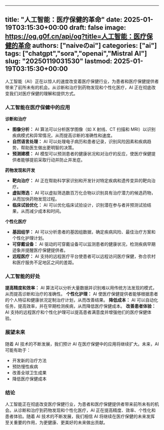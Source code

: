 
---
title: "人工智能：医疗保健的革命"
date: 2025-01-19T03:15:30+00:00
draft: false
image: https://og.g0f.cn/api/og?title=人工智能：医疗保健的革命
authors: ["naiveのai"]
categories: ["ai"]
tags: ["chatgpt","sora","openai","Mistral AI"]
slug: "20250119031530"
lastmod: 2025-01-19T03:15:30+00:00
---
人工智能（AI）正在以惊人的速度改变着医疗保健行业，为患者和医疗保健提供者带来了前所未有的机会。从诊断和治疗到药物发现和个性化医疗，AI 正在彻底改变我们对医疗保健的理解和提供方式。

### 人工智能在医疗保健中的应用

**诊断和治疗**

* **图像分析：** AI 算法可以分析医学图像（如 X 射线、CT 扫描和 MRI）以识别疾病模式和异常情况，从而提高诊断的准确性和速度。
* **自然语言处理：** AI 可以处理电子病历和患者记录，识别风险因素和疾病趋势，帮助医生做出更明智的决策。
* **预测建模：** AI 模型可以预测患者的健康状况和对治疗的反应，使医疗保健提供者能够提前采取行动并防止并发症。

**药物发现和开发**

* **靶向治疗：** AI 正在帮助科学家识别和开发针对特定疾病和遗传变异的靶向治疗。
* **虚拟筛选：** AI 可以虚拟筛选数百万化合物以识别具有治疗潜力的候选药物，从而加快药物发现过程。
* **临床试验优化：** AI 可以优化临床试验设计，识别潜在参与者并预测试验结果，从而减少成本和时间。

**个性化医疗**

* **基因组学：** AI 可以分析患者的基因组数据，确定疾病风险、最佳治疗方案和个性化护理计划。
* **可穿戴设备：** AI 驱动的可穿戴设备可以监测患者的健康状况，检测疾病早期迹象并提醒医疗保健提供者。
* **远程医疗：** AI 支持的远程医疗平台使患者可以远程访问医疗保健，弥合农村和医疗服务不足地区之间的差距。

### 人工智能的好处

**提高精度和效率：** AI 算法可以分析大量数据并识别难以用传统方法发现的模式，从而提高诊断和治疗的准确性。
**个性化护理：** AI 使医疗保健提供者能够根据患者的个人特征和健康状况定制治疗计划，从而改善结果。
**降低成本：** AI 可以自动化任务，提高效率，并在早期检测疾病，从而降低医疗保健成本。
**改善患者体验：** AI 支持的远程医疗和个性化护理可以提高患者满意度并增强他们的医疗保健体验。

### 展望未来

随着 AI 技术的不断发展，我们预计 AI 在医疗保健中的应用将继续扩大。未来，AI 可能有助于：

* 开发新的治疗方法
* 预防慢性疾病
* 改善全球卫生成果
* 降低医疗保健成本

### 结论

人工智能正在彻底改变医疗保健行业，为患者和医疗保健提供者带来前所未有的机会。从诊断和治疗到药物发现和个性化医疗，AI 正在提高精度、效率、个性化和患者体验。随着 AI 技术的不断发展，我们相信 AI 将继续在医疗保健的未来发挥至关重要的作用，为更健康、更美好的未来做出贡献。